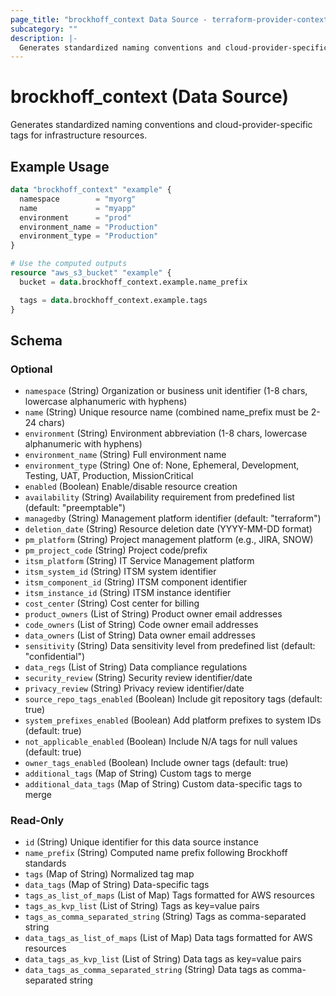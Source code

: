 ```yaml
---
page_title: "brockhoff_context Data Source - terraform-provider-context"
subcategory: ""
description: |-
  Generates standardized naming conventions and cloud-provider-specific tags for infrastructure resources.
---
```


# brockhoff_context (Data Source)

Generates standardized naming conventions and cloud-provider-specific tags for infrastructure resources.

## Example Usage

```terraform
data "brockhoff_context" "example" {
  namespace        = "myorg"
  name             = "myapp"
  environment      = "prod"
  environment_name = "Production"
  environment_type = "Production"
}

# Use the computed outputs
resource "aws_s3_bucket" "example" {
  bucket = data.brockhoff_context.example.name_prefix

  tags = data.brockhoff_context.example.tags
}
```

## Schema

### Optional

- `namespace` (String) Organization or business unit identifier (1-8 chars, lowercase alphanumeric with hyphens)
- `name` (String) Unique resource name (combined name_prefix must be 2-24 chars)
- `environment` (String) Environment abbreviation (1-8 chars, lowercase alphanumeric with hyphens)
- `environment_name` (String) Full environment name
- `environment_type` (String) One of: None, Ephemeral, Development, Testing, UAT, Production, MissionCritical
- `enabled` (Boolean) Enable/disable resource creation
- `availability` (String) Availability requirement from predefined list (default: "preemptable")
- `managedby` (String) Management platform identifier (default: "terraform")
- `deletion_date` (String) Resource deletion date (YYYY-MM-DD format)
- `pm_platform` (String) Project management platform (e.g., JIRA, SNOW)
- `pm_project_code` (String) Project code/prefix
- `itsm_platform` (String) IT Service Management platform
- `itsm_system_id` (String) ITSM system identifier
- `itsm_component_id` (String) ITSM component identifier
- `itsm_instance_id` (String) ITSM instance identifier
- `cost_center` (String) Cost center for billing
- `product_owners` (List of String) Product owner email addresses
- `code_owners` (List of String) Code owner email addresses
- `data_owners` (List of String) Data owner email addresses
- `sensitivity` (String) Data sensitivity level from predefined list (default: "confidential")
- `data_regs` (List of String) Data compliance regulations
- `security_review` (String) Security review identifier/date
- `privacy_review` (String) Privacy review identifier/date
- `source_repo_tags_enabled` (Boolean) Include git repository tags (default: true)
- `system_prefixes_enabled` (Boolean) Add platform prefixes to system IDs (default: true)
- `not_applicable_enabled` (Boolean) Include N/A tags for null values (default: true)
- `owner_tags_enabled` (Boolean) Include owner tags (default: true)
- `additional_tags` (Map of String) Custom tags to merge
- `additional_data_tags` (Map of String) Custom data-specific tags to merge

### Read-Only

- `id` (String) Unique identifier for this data source instance
- `name_prefix` (String) Computed name prefix following Brockhoff standards
- `tags` (Map of String) Normalized tag map
- `data_tags` (Map of String) Data-specific tags
- `tags_as_list_of_maps` (List of Map) Tags formatted for AWS resources
- `tags_as_kvp_list` (List of String) Tags as key=value pairs
- `tags_as_comma_separated_string` (String) Tags as comma-separated string
- `data_tags_as_list_of_maps` (List of Map) Data tags formatted for AWS resources
- `data_tags_as_kvp_list` (List of String) Data tags as key=value pairs
- `data_tags_as_comma_separated_string` (String) Data tags as comma-separated string
